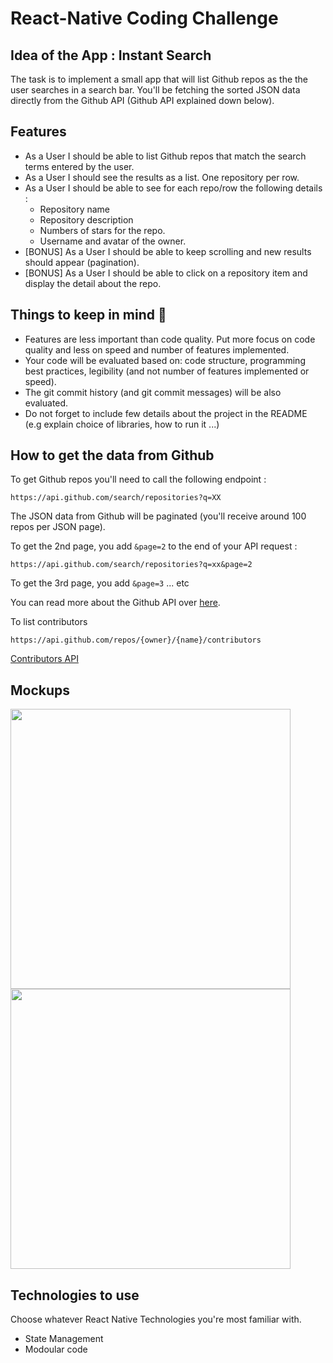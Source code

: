 # React-Native Coding Challenge

## Idea of the App : Instant Search
The task is to implement a small app that will list Github repos as the the user searches in a search bar. 
You'll be fetching the sorted JSON data directly from the Github API (Github API explained down below). 

## Features
* As a User I should be able to list Github repos that match the search terms entered by the user. 
* As a User I should see the results as a list. One repository per row. 
* As a User I should be able to see for each repo/row the following details :
  * Repository name
  * Repository description 
  * Numbers of stars for the repo. 
  * Username and avatar of the owner. 
* [BONUS] As a User I should be able to keep scrolling and new results should appear (pagination).
* [BONUS] As a User I should be able to click on a repository item and display the detail about the repo.


## Things to keep in mind 🚨
* Features are less important than code quality. Put more focus on code quality and less on speed and number of features implemented. 
* Your code will be evaluated based on: code structure, programming best practices, legibility (and not number of features implemented or speed). 
* The git commit history (and git commit messages) will be also evaluated.
* Do not forget to include few details about the project in the README (e.g explain choice of libraries, how to run it ...) 

## How to get the data from Github 
To get Github repos you'll need to call the following endpoint : 

`https://api.github.com/search/repositories?q=XX`

The JSON data from Github will be paginated (you'll receive around 100 repos per JSON page). 

To get the 2nd page, you add `&page=2` to the end of your API request : 

`https://api.github.com/search/repositories?q=xx&page=2`

To get the 3rd page, you add `&page=3` ... etc

You can read more about the Github API over [here](https://developer.github.com/v3/search/#search-repositories
).

To list contributors

`https://api.github.com/repos/{owner}/{name}/contributors`

[Contributors API](https://developer.github.com/v3/repos/#list-contributors)

## Mockups
<img src="https://raw.githubusercontent.com/teopeurt/react-native-coding-challenge/master/screen-1.png" width="448">

<img src="https://raw.githubusercontent.com/teopeurt/react-native-coding-challenge/master/screen-2.png" width="448">

## Technologies to use 
Choose whatever React Native Technologies you're most familiar with. 

* State Management
* Modoular code

